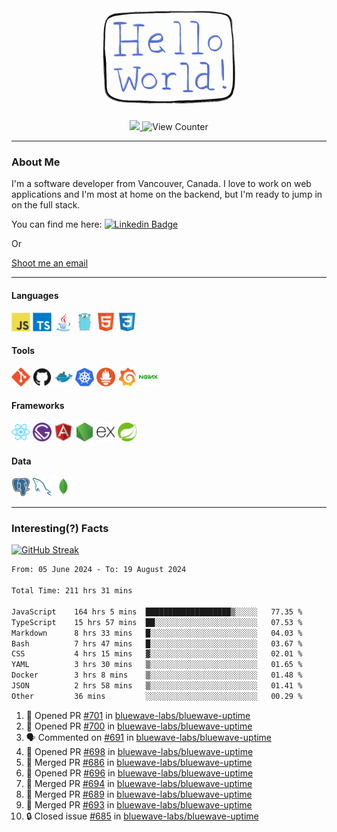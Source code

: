 <div align="center">
    <img src="./img/hello_world.webp" height="200px" width="">
    <div>
        <a href="https://www.linkedin.com/in/ajhollid">
            <img src="https://img.shields.io/badge/LinkedIn-blue"/>
        </a>
        <img src="https://komarev.com/ghpvc/?username=ajhollid&color=yellow" alt="View Counter">
    </div>
</div>

---

### About Me

I'm a software developer from Vancouver, Canada. I love to work on web applications and I'm most at home on the backend, but I'm ready to jump in on the full stack.

You can find me here: [![Linkedin Badge](https://img.shields.io/badge/-ajhollid-blue?style=flat&logo=Linkedin&logoColor=white)](https://www.linkedin.com/in/ajhollid)

Or

[Shoot me an email](mailto:ajhollid@gmail.com)

---

#### Languages

<div>
    <img src="./img/devicons/javascript-original.svg" width=30 height=30 alt="JavaScript">
    <img src="/img/devicons/typescript-original.svg" width=30 height=30 alt="TypeScript">
    <img src="./img/devicons/java-original.svg" width=30 height=30 alt="Java">
    <img src="./img/devicons/go-original.svg" width=30 height=30 alt="Golang">
    <img src="./img/devicons/html5-original.svg" width=30 height=30 alt="HTML 5">
    <img src="./img/devicons/css3-original.svg" width=30 height=30 alt="CSS 3">
</div>

#### Tools

<div>
    <img src="./img/devicons/git-original.svg" width=30 height=30 alt="Git">
    <img src="./img/devicons/github-original.svg" width=30 height=30 alt="Github">
    <img src="./img/devicons/docker-original.svg" width=30 
    height=30 alt="Docker">
    <img src="./img/devicons/kubernetes-original.svg" width=30 height=30 alt="K8">
    <img src="./img/devicons/prometheus-original.svg" width=30 height=30 alt="Prometheus">
    <img src="./img/devicons/grafana-original.svg" width=30 height=30 alt="Grafana">
    <img src="./img/devicons/nginx-original.svg" width=30 height=30 alt="Nginx">
</div>

#### Frameworks

<div>
    <img src="./img/devicons/react-original.svg" width=30 height=30 alt="React">
    <img src="./img/devicons/gatsby-original.svg" width=30 height=30 alt="Gatsby">
    <img src="./img/devicons/angularjs-original.svg" width=30 height=30 alt="AngularJS">
    <img src="./img/devicons/nodejs-original.svg" width=30 height=30 alt="NodeJS">
    <img src="./img/devicons/express-original.svg" width=30 height=30 alt="Express">
    <img src="./img/devicons/spring-original.svg" width=30 height=30 alt="Spring">
</div>

#### Data

<div>
    <img src="./img/devicons/postgresql-original.svg" width=30 height=30 alt="Postgresql">
    <img src="./img/devicons/mysql-original.svg" width=30 height=30 alt="Mysql">
    <img src="./img/devicons/mongodb-original.svg" width=30 height=30 alt="MongoDB">
</div>

---

### Interesting(?) Facts

[![GitHub Streak](http://github-readme-streak-stats.herokuapp.com?user=ajhollid)](https://git.io/streak-stats)

 <!--START_SECTION:waka-->

```txt
From: 05 June 2024 - To: 19 August 2024

Total Time: 211 hrs 31 mins

JavaScript    164 hrs 5 mins  ███████████████████▒░░░░░   77.35 %
TypeScript    15 hrs 57 mins  ██░░░░░░░░░░░░░░░░░░░░░░░   07.53 %
Markdown      8 hrs 33 mins   █░░░░░░░░░░░░░░░░░░░░░░░░   04.03 %
Bash          7 hrs 47 mins   █░░░░░░░░░░░░░░░░░░░░░░░░   03.67 %
CSS           4 hrs 15 mins   ▓░░░░░░░░░░░░░░░░░░░░░░░░   02.01 %
YAML          3 hrs 30 mins   ▒░░░░░░░░░░░░░░░░░░░░░░░░   01.65 %
Docker        3 hrs 8 mins    ▒░░░░░░░░░░░░░░░░░░░░░░░░   01.48 %
JSON          2 hrs 58 mins   ▒░░░░░░░░░░░░░░░░░░░░░░░░   01.41 %
Other         36 mins         ░░░░░░░░░░░░░░░░░░░░░░░░░   00.29 %
```

<!--END_SECTION:waka-->


<!--START_SECTION:activity-->
1. 💪 Opened PR [#701](https://github.com/bluewave-labs/bluewave-uptime/pull/701) in [bluewave-labs/bluewave-uptime](https://github.com/bluewave-labs/bluewave-uptime)
2. 💪 Opened PR [#700](https://github.com/bluewave-labs/bluewave-uptime/pull/700) in [bluewave-labs/bluewave-uptime](https://github.com/bluewave-labs/bluewave-uptime)
3. 🗣 Commented on [#691](https://github.com/bluewave-labs/bluewave-uptime/issues/691#issuecomment-2302668468) in [bluewave-labs/bluewave-uptime](https://github.com/bluewave-labs/bluewave-uptime)
4. 💪 Opened PR [#698](https://github.com/bluewave-labs/bluewave-uptime/pull/698) in [bluewave-labs/bluewave-uptime](https://github.com/bluewave-labs/bluewave-uptime)
5. 🎉 Merged PR [#686](https://github.com/bluewave-labs/bluewave-uptime/pull/686) in [bluewave-labs/bluewave-uptime](https://github.com/bluewave-labs/bluewave-uptime)
6. 💪 Opened PR [#696](https://github.com/bluewave-labs/bluewave-uptime/pull/696) in [bluewave-labs/bluewave-uptime](https://github.com/bluewave-labs/bluewave-uptime)
7. 🎉 Merged PR [#694](https://github.com/bluewave-labs/bluewave-uptime/pull/694) in [bluewave-labs/bluewave-uptime](https://github.com/bluewave-labs/bluewave-uptime)
8. 🎉 Merged PR [#689](https://github.com/bluewave-labs/bluewave-uptime/pull/689) in [bluewave-labs/bluewave-uptime](https://github.com/bluewave-labs/bluewave-uptime)
9. 🎉 Merged PR [#693](https://github.com/bluewave-labs/bluewave-uptime/pull/693) in [bluewave-labs/bluewave-uptime](https://github.com/bluewave-labs/bluewave-uptime)
10. 🔒 Closed issue [#685](https://github.com/bluewave-labs/bluewave-uptime/issues/685) in [bluewave-labs/bluewave-uptime](https://github.com/bluewave-labs/bluewave-uptime)
<!--END_SECTION:activity-->
